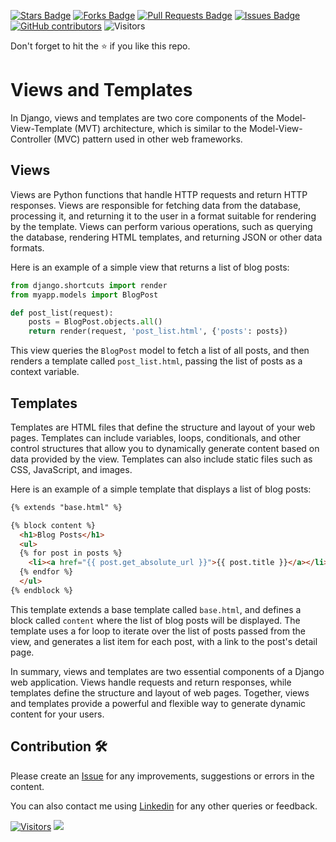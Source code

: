 <a href="https://github.com/drshahizan/learn-django/stargazers"><img src="https://img.shields.io/github/stars/drshahizan/learn-django" alt="Stars Badge"/></a>
<a href="https://github.com/drshahizan/learn-django/network/members"><img src="https://img.shields.io/github/forks/drshahizan/learn-django" alt="Forks Badge"/></a>
<a href="https://github.com/drshahizan/learn-django/pulls"><img src="https://img.shields.io/github/issues-pr/drshahizan/learn-django" alt="Pull Requests Badge"/></a>
<a href="https://github.com/drshahizan/learn-django/issues"><img src="https://img.shields.io/github/issues/drshahizan/learn-django" alt="Issues Badge"/></a>
<a href="https://github.com/drshahizan/learn-django/graphs/contributors"><img alt="GitHub contributors" src="https://img.shields.io/github/contributors/drshahizan/learn-django?color=2b9348"></a>
![Visitors](https://api.visitorbadge.io/api/visitors?path=https%3A%2F%2Fgithub.com%2Fdrshahizan%2Flearn-django&labelColor=%23d9e3f0&countColor=%23697689&style=flat)

Don't forget to hit the :star: if you like this repo.

# Views and Templates

In Django, views and templates are two core components of the Model-View-Template (MVT) architecture, which is similar to the Model-View-Controller (MVC) pattern used in other web frameworks.

## Views

Views are Python functions that handle HTTP requests and return HTTP responses. Views are responsible for fetching data from the database, processing it, and returning it to the user in a format suitable for rendering by the template. Views can perform various operations, such as querying the database, rendering HTML templates, and returning JSON or other data formats.

Here is an example of a simple view that returns a list of blog posts:

```python
from django.shortcuts import render
from myapp.models import BlogPost

def post_list(request):
    posts = BlogPost.objects.all()
    return render(request, 'post_list.html', {'posts': posts})
```

This view queries the `BlogPost` model to fetch a list of all posts, and then renders a template called `post_list.html`, passing the list of posts as a context variable.

## Templates

Templates are HTML files that define the structure and layout of your web pages. Templates can include variables, loops, conditionals, and other control structures that allow you to dynamically generate content based on data provided by the view. Templates can also include static files such as CSS, JavaScript, and images.

Here is an example of a simple template that displays a list of blog posts:

```html
{% extends "base.html" %}

{% block content %}
  <h1>Blog Posts</h1>
  <ul>
  {% for post in posts %}
    <li><a href="{{ post.get_absolute_url }}">{{ post.title }}</a></li>
  {% endfor %}
  </ul>
{% endblock %}
```

This template extends a base template called `base.html`, and defines a block called `content` where the list of blog posts will be displayed. The template uses a for loop to iterate over the list of posts passed from the view, and generates a list item for each post, with a link to the post's detail page.

In summary, views and templates are two essential components of a Django web application. Views handle requests and return responses, while templates define the structure and layout of web pages. Together, views and templates provide a powerful and flexible way to generate dynamic content for your users.
## Contribution 🛠️
Please create an [Issue](https://github.com/drshahizan/learn-django/issues) for any improvements, suggestions or errors in the content.

You can also contact me using [Linkedin](https://www.linkedin.com/in/drshahizan/) for any other queries or feedback.

[![Visitors](https://api.visitorbadge.io/api/visitors?path=https%3A%2F%2Fgithub.com%2Fdrshahizan&labelColor=%23697689&countColor=%23555555&style=plastic)](https://visitorbadge.io/status?path=https%3A%2F%2Fgithub.com%2Fdrshahizan)
![](https://hit.yhype.me/github/profile?user_id=81284918)

